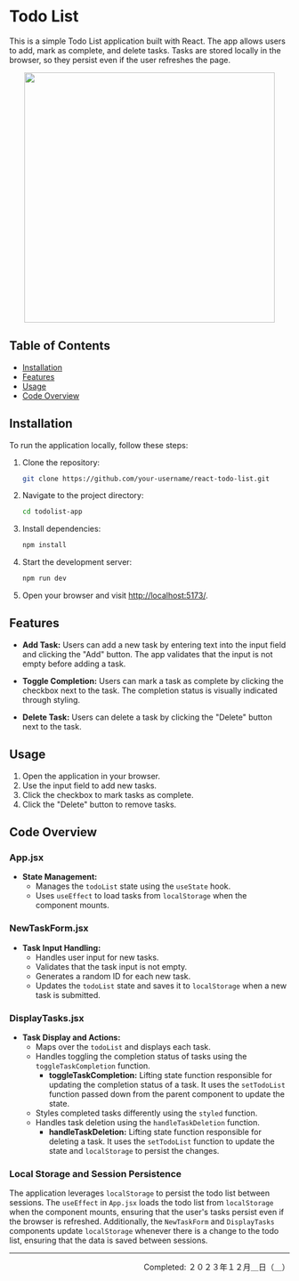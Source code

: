 # Todo List

This is a simple Todo List application built with React. The app allows users to add, mark as complete, and delete tasks. Tasks are stored locally in the browser, so they persist even if the user refreshes the page.

<div align="center">
<img src="./readme-assets/TodoList-Demo.gif" width="450px" height="auto">
</div>

## Table of Contents
- [Installation](#installation)
- [Features](#features)
- [Usage](#usage)
- [Code Overview](#code-overview)


## Installation

To run the application locally, follow these steps:

1. Clone the repository:
   ```bash
   git clone https://github.com/your-username/react-todo-list.git
   ```

2. Navigate to the project directory:
   ```bash
   cd todolist-app
   ```

3. Install dependencies:
   ```bash
   npm install
   ```

4. Start the development server:
   ```bash
   npm run dev
   ```

5. Open your browser and visit [http://localhost:5173/](http://localhost:5173/).


## Features

- **Add Task:** Users can add a new task by entering text into the input field and clicking the "Add" button. The app validates that the input is not empty before adding a task.

- **Toggle Completion:** Users can mark a task as complete by clicking the checkbox next to the task. The completion status is visually indicated through styling.

- **Delete Task:** Users can delete a task by clicking the "Delete" button next to the task.

## Usage

1. Open the application in your browser.
2. Use the input field to add new tasks.
3. Click the checkbox to mark tasks as complete.
4. Click the "Delete" button to remove tasks.


## Code Overview

### App.jsx

- **State Management:**
  - Manages the `todoList` state using the `useState` hook.
  - Uses `useEffect` to load tasks from `localStorage` when the component mounts.
  
### NewTaskForm.jsx

- **Task Input Handling:**
  - Handles user input for new tasks.
  - Validates that the task input is not empty.
  - Generates a random ID for each new task.
  - Updates the `todoList` state and saves it to `localStorage` when a new task is submitted.

### DisplayTasks.jsx

- **Task Display and Actions:**
  - Maps over the `todoList` and displays each task.
  - Handles toggling the completion status of tasks using the `toggleTaskCompletion` function.
    - **toggleTaskCompletion:** Lifting state function responsible for updating the completion status of a task. It uses the `setTodoList` function passed down from the parent component to update the state.
  - Styles completed tasks differently using the `styled` function.
  - Handles task deletion using the `handleTaskDeletion` function.
    - **handleTaskDeletion:** Lifting state function responsible for deleting a task. It uses the `setTodoList` function to update the state and `localStorage` to persist the changes.

### Local Storage and Session Persistence

The application leverages `localStorage` to persist the todo list between sessions. The `useEffect` in `App.jsx` loads the todo list from `localStorage` when the component mounts, ensuring that the user's tasks persist even if the browser is refreshed. Additionally, the `NewTaskForm` and `DisplayTasks` components update `localStorage` whenever there is a change to the todo list, ensuring that the data is saved between sessions.

---
<p align="right">Completed: ２０２３年１２月＿日（＿）</p>